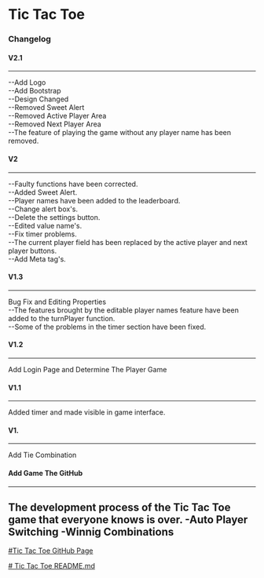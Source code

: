 # **Tic Tac Toe**  
### Changelog  
#### V2.1  
--- 
--Add Logo  
--Add Bootstrap  
--Design Changed  
--Removed Sweet Alert  
--Removed Active Player Area   
--Removed Next Player Area  
--The feature of playing the game without any player name has been removed.  
#### V2  
---  
--Faulty functions have been corrected.  
--Added Sweet Alert.  
--Player names have been added to the leaderboard.  
--Change alert box's.  
--Delete the settings button.  
--Edited value name's.  
--Fix timer problems.  
--The current player field has been replaced by the active player and next player buttons.  
--Add Meta tag's.  
#### V1.3  
---  
Bug Fix and Editing Properties  
--The features brought by the editable player names feature have been added to the turnPlayer function.  
--Some of the problems in the timer section have been fixed.  
#### V1.2  
---  
Add Login Page and Determine The Player Game  
#### V1.1  
---  
Added timer and made visible in game interface.  
#### V1.  
---  
Add Tie Combination  
#### Add Game The GitHub  
---  
The development process of the Tic Tac Toe game that everyone knows is over.
-Auto Player Switching
-Winnig Combinations
---  
[#Tic Tac Toe GitHub Page](https://github.com/memisemre/TTT)

[# Tic Tac Toe README.md](https://github.com/dev-EmreMemis/TTT/blob/main/README.md)


